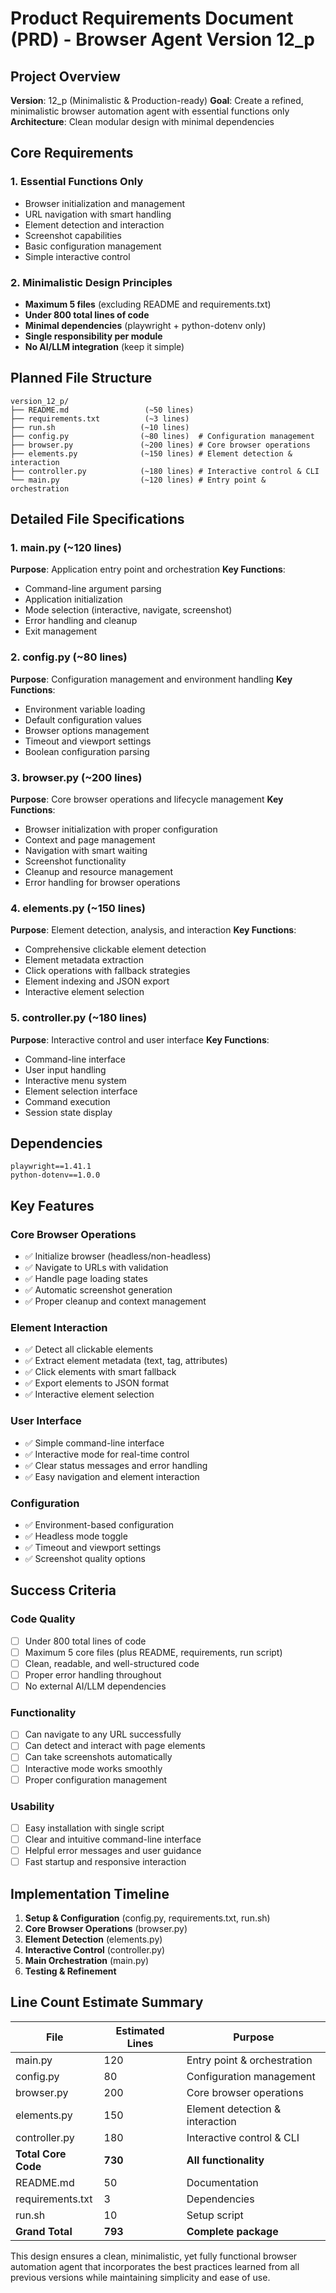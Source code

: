 # Product Requirements Document (PRD) - Browser Agent Version 12_p

## Project Overview
**Version**: 12_p (Minimalistic & Production-ready)
**Goal**: Create a refined, minimalistic browser automation agent with essential functions only
**Architecture**: Clean modular design with minimal dependencies

## Core Requirements

### 1. Essential Functions Only
- Browser initialization and management
- URL navigation with smart handling
- Element detection and interaction
- Screenshot capabilities
- Basic configuration management
- Simple interactive control

### 2. Minimalistic Design Principles
- **Maximum 5 files** (excluding README and requirements.txt)
- **Under 800 total lines of code**
- **Minimal dependencies** (playwright + python-dotenv only)
- **Single responsibility per module**
- **No AI/LLM integration** (keep it simple)

## Planned File Structure

```
version_12_p/
├── README.md                 (~50 lines)
├── requirements.txt          (~3 lines)
├── run.sh                   (~10 lines)
├── config.py                (~80 lines)  # Configuration management
├── browser.py               (~200 lines) # Core browser operations
├── elements.py              (~150 lines) # Element detection & interaction
├── controller.py            (~180 lines) # Interactive control & CLI
└── main.py                  (~120 lines) # Entry point & orchestration
```

## Detailed File Specifications

### 1. main.py (~120 lines)
**Purpose**: Application entry point and orchestration
**Key Functions**:
- Command-line argument parsing
- Application initialization
- Mode selection (interactive, navigate, screenshot)
- Error handling and cleanup
- Exit management

### 2. config.py (~80 lines)
**Purpose**: Configuration management and environment handling
**Key Functions**:
- Environment variable loading
- Default configuration values
- Browser options management
- Timeout and viewport settings
- Boolean configuration parsing

### 3. browser.py (~200 lines)
**Purpose**: Core browser operations and lifecycle management
**Key Functions**:
- Browser initialization with proper configuration
- Context and page management
- Navigation with smart waiting
- Screenshot functionality
- Cleanup and resource management
- Error handling for browser operations

### 4. elements.py (~150 lines)
**Purpose**: Element detection, analysis, and interaction
**Key Functions**:
- Comprehensive clickable element detection
- Element metadata extraction
- Click operations with fallback strategies
- Element indexing and JSON export
- Interactive element selection

### 5. controller.py (~180 lines)
**Purpose**: Interactive control and user interface
**Key Functions**:
- Command-line interface
- User input handling
- Interactive menu system
- Element selection interface
- Command execution
- Session state display

## Dependencies
```
playwright==1.41.1
python-dotenv==1.0.0
```

## Key Features

### Core Browser Operations
- ✅ Initialize browser (headless/non-headless)
- ✅ Navigate to URLs with validation
- ✅ Handle page loading states
- ✅ Automatic screenshot generation
- ✅ Proper cleanup and context management

### Element Interaction
- ✅ Detect all clickable elements
- ✅ Extract element metadata (text, tag, attributes)
- ✅ Click elements with smart fallback
- ✅ Export elements to JSON format
- ✅ Interactive element selection

### User Interface
- ✅ Simple command-line interface
- ✅ Interactive mode for real-time control
- ✅ Clear status messages and error handling
- ✅ Easy navigation and element interaction

### Configuration
- ✅ Environment-based configuration
- ✅ Headless mode toggle
- ✅ Timeout and viewport settings
- ✅ Screenshot quality options

## Success Criteria

### Code Quality
- [ ] Under 800 total lines of code
- [ ] Maximum 5 core files (plus README, requirements, run script)
- [ ] Clean, readable, and well-structured code
- [ ] Proper error handling throughout
- [ ] No external AI/LLM dependencies

### Functionality
- [ ] Can navigate to any URL successfully
- [ ] Can detect and interact with page elements
- [ ] Can take screenshots automatically
- [ ] Interactive mode works smoothly
- [ ] Proper configuration management

### Usability
- [ ] Easy installation with single script
- [ ] Clear and intuitive command-line interface
- [ ] Helpful error messages and user guidance
- [ ] Fast startup and responsive interaction

## Implementation Timeline
1. **Setup & Configuration** (config.py, requirements.txt, run.sh)
2. **Core Browser Operations** (browser.py)
3. **Element Detection** (elements.py)
4. **Interactive Control** (controller.py)
5. **Main Orchestration** (main.py)
6. **Testing & Refinement**

## Line Count Estimate Summary
| File | Estimated Lines | Purpose |
|------|----------------|---------|
| main.py | 120 | Entry point & orchestration |
| config.py | 80 | Configuration management |
| browser.py | 200 | Core browser operations |
| elements.py | 150 | Element detection & interaction |
| controller.py | 180 | Interactive control & CLI |
| **Total Core Code** | **730** | **All functionality** |
| README.md | 50 | Documentation |
| requirements.txt | 3 | Dependencies |
| run.sh | 10 | Setup script |
| **Grand Total** | **793** | **Complete package** |

This design ensures a clean, minimalistic, yet fully functional browser automation agent that incorporates the best practices learned from all previous versions while maintaining simplicity and ease of use.